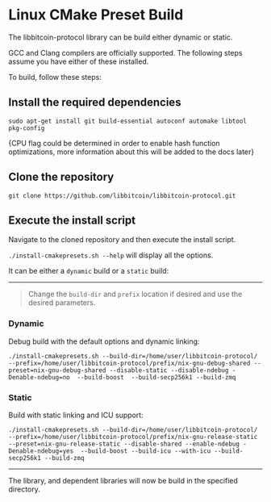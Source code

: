# Linux CMake Preset Build

The libbitcoin-protocol library can be build either dynamic or static.

GCC and Clang compilers are officially supported.
The following steps assume you have either of these installed.

To build, follow these steps:
## Install the required dependencies
```
sudo apt-get install git build-essential autoconf automake libtool pkg-config
```
{CPU flag could be determined in order to enable hash function optimizations, more information about this will be added to the docs later}

## Clone the repository

```
git clone https://github.com/libbitcoin/libbitcoin-protocol.git
```

## Execute the install script

Navigate to the cloned repository and then execute the install script.

`./install-cmakepresets.sh --help` will display all the options.

It can be either a `dynamic` build or a `static` build:

---

> Change the `build-dir` and `prefix` location if desired and use the desired parameters.

### Dynamic

Debug build with the default options and dynamic linking:
```
./install-cmakepresets.sh --build-dir=/home/user/libbitcoin-protocol/  --prefix=/home/user/libbitcoin-protocol/prefix/nix-gnu-debug-shared --preset=nix-gnu-debug-shared --disable-static --disable-ndebug -Denable-ndebug=no  --build-boost  --build-secp256k1 --build-zmq
```

### Static

Build with static linking and ICU support:
```
./install-cmakepresets.sh --build-dir=/home/user/libbitcoin-protocol/  --prefix=/home/user/libbitcoin-protocol/prefix/nix-gnu-release-static --preset=nix-gnu-release-static --disable-shared --enable-ndebug -Denable-ndebug=yes  --build-boost --build-icu --with-icu --build-secp256k1 --build-zmq
```

---

The library, and dependent libraries will now be build in the specified directory.
